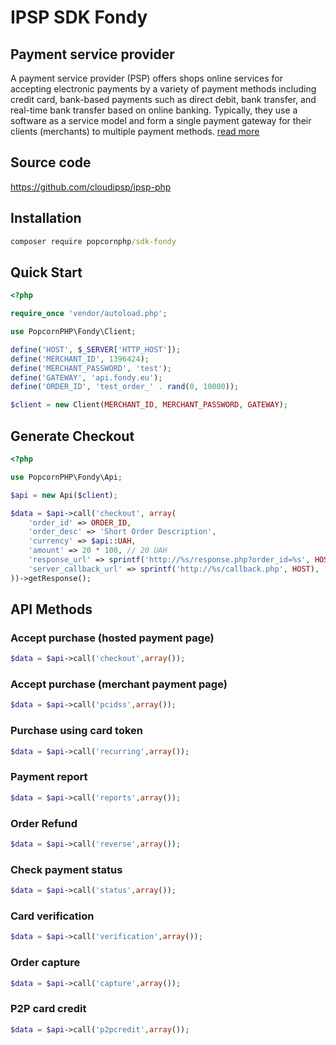 # IPSP SDK Fondy

## Payment service provider
A payment service provider (PSP) offers shops online services for accepting electronic payments by a variety of payment methods including credit card, bank-based payments such as direct debit, bank transfer, and real-time bank transfer based on online banking. Typically, they use a software as a service model and form a single payment gateway for their clients (merchants) to multiple payment methods. 
[read more](https://en.wikipedia.org/wiki/Payment_service_provider)

## Source code
https://github.com/cloudipsp/ipsp-php

## Installation
```cmd
composer require popcornphp/sdk-fondy
```

## Quick Start
```php
<?php

require_once 'vendor/autoload.php';

use PopcornPHP\Fondy\Client;

define('HOST', $_SERVER['HTTP_HOST']);
define('MERCHANT_ID', 1396424);
define('MERCHANT_PASSWORD', 'test');
define('GATEWAY', 'api.fondy.eu');
define('ORDER_ID', 'test_order_' . rand(0, 10000));

$client = new Client(MERCHANT_ID, MERCHANT_PASSWORD, GATEWAY);
```

## Generate Checkout
```php
<?php

use PopcornPHP\Fondy\Api;

$api = new Api($client);

$data = $api->call('checkout', array(
    'order_id' => ORDER_ID,
    'order_desc' => 'Short Order Description',
    'currency' => $api::UAH,
    'amount' => 20 * 100, // 20 UAH
    'response_url' => sprintf('http://%s/response.php?order_id=%s', HOST, ORDER_ID),
    'server_callback_url' => sprintf('http://%s/callback.php', HOST),
))->getResponse();
```

## API Methods
### Accept purchase (hosted payment page)
```php
$data = $api->call('checkout',array());
```
### Accept purchase (merchant payment page)
```php
$data = $api->call('pcidss',array());
```
### Purchase using card token
```php
$data = $api->call('recurring',array());
```
### Payment report
```php
$data = $api->call('reports',array());
```
### Order Refund
```php
$data = $api->call('reverse',array());
```
### Check payment status
```php
$data = $api->call('status',array());
```
### Card verification
```php
$data = $api->call('verification',array());
```
### Order capture
```php
$data = $api->call('capture',array());
```
### P2P card credit
```php
$data = $api->call('p2pcredit',array());
```